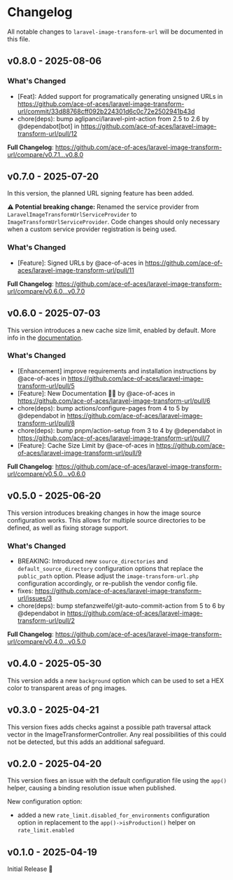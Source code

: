 # Changelog

All notable changes to `laravel-image-transform-url` will be documented in this file.

## v0.8.0 - 2025-08-06

### What's Changed

* [Feat]: Added support for programatically generating unsigned URLs in https://github.com/ace-of-aces/laravel-image-transform-url/commit/33d88768cff092b224301d6c0c72e2502941b43d
* chore(deps): bump aglipanci/laravel-pint-action from 2.5 to 2.6 by @dependabot[bot] in https://github.com/ace-of-aces/laravel-image-transform-url/pull/12

**Full Changelog**: https://github.com/ace-of-aces/laravel-image-transform-url/compare/v0.7.1...v0.8.0

## v0.7.0 - 2025-07-20

In this version, the planned URL signing feature has been added.

**⚠️ Potential breaking change:**
Renamed the service provider from `LaravelImageTransformUrlServiceProvider` to `ImageTransformUrlServiceProvider`.
Code changes should only necessary when a custom service provider registration is being used.

### What's Changed

* [Feature]: Signed URLs by @ace-of-aces in https://github.com/ace-of-aces/laravel-image-transform-url/pull/11

**Full Changelog**: https://github.com/ace-of-aces/laravel-image-transform-url/compare/v0.6.0...v0.7.0

## v0.6.0 - 2025-07-03

This version introduces a new cache size limit, enabled by default. More info in the [documentation](https://image-transform-url.julian.center/image-caching#cache-size-limit).

### What's Changed

* [Enhancement] improve requirements and installation instructions by @ace-of-aces in https://github.com/ace-of-aces/laravel-image-transform-url/pull/5
* [Feature]: New Documentation 💅🏻 by @ace-of-aces in https://github.com/ace-of-aces/laravel-image-transform-url/pull/6
* chore(deps): bump actions/configure-pages from 4 to 5 by @dependabot in https://github.com/ace-of-aces/laravel-image-transform-url/pull/8
* chore(deps): bump pnpm/action-setup from 3 to 4 by @dependabot in https://github.com/ace-of-aces/laravel-image-transform-url/pull/7
* [Feature]: Cache Size Limit by @ace-of-aces in https://github.com/ace-of-aces/laravel-image-transform-url/pull/9

**Full Changelog**: https://github.com/ace-of-aces/laravel-image-transform-url/compare/v0.5.0...v0.6.0

## v0.5.0 - 2025-06-20

This version introduces breaking changes in how the image source configuration works.
This allows for multiple source directories to be defined, as well as fixing storage support.

### What's Changed

* BREAKING: Introduced new `source_directories` and `default_source_directory` configuration options that replace the `public_path` option. Please adjust the `image-transform-url.php` configuration accordingly, or re-publish the vendor config file.
* fixes: https://github.com/ace-of-aces/laravel-image-transform-url/issues/3
* chore(deps): bump stefanzweifel/git-auto-commit-action from 5 to 6 by @dependabot in https://github.com/ace-of-aces/laravel-image-transform-url/pull/2

**Full Changelog**: https://github.com/ace-of-aces/laravel-image-transform-url/compare/v0.4.0...v0.5.0

## v0.4.0 - 2025-05-30

This version adds a new `background` option which can be used to set a HEX color to transparent areas of png images.

## v0.3.0 - 2025-04-21

This version fixes adds checks against a possible path traversal attack vector in the ImageTransformerController.
Any real possibilities of this could not be detected, but this adds an additional safeguard.

## v0.2.0 - 2025-04-20

This version fixes an issue with the default configuration file using the `app()` helper, causing a binding resolution issue when published.

New configuration option:

- added a new `rate_limit.disabled_for_environments` configuration option in replacement to the `app()->isProduction()` helper on `rate_limit.enabled`

## v0.1.0 - 2025-04-19

Initial Release 🎉
